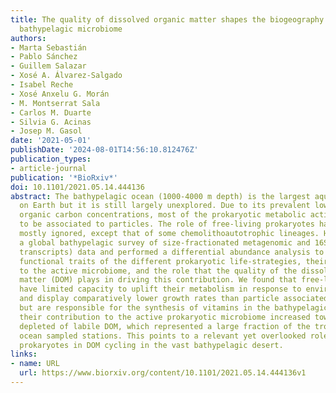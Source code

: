 ```yaml
---
title: The quality of dissolved organic matter shapes the biogeography of the active
  bathypelagic microbiome
authors:
- Marta Sebastián
- Pablo Sánchez
- Guillem Salazar
- Xosé A. Álvarez-Salgado
- Isabel Reche
- Xosé Anxelu G. Morán
- M. Montserrat Sala
- Carlos M. Duarte
- Silvia G. Acinas
- Josep M. Gasol
date: '2021-05-01'
publishDate: '2024-08-01T14:56:10.812476Z'
publication_types:
- article-journal
publication: '*BioRxiv*'
doi: 10.1101/2021.05.14.444136
abstract: The bathypelagic ocean (1000-4000 m depth) is the largest aquatic biome
  on Earth but it is still largely unexplored. Due to its prevalent low dissolved
  organic carbon concentrations, most of the prokaryotic metabolic activity is assumed
  to be associated to particles. The role of free-living prokaryotes has thus been
  mostly ignored, except that of some chemolithoautotrophic lineages. Here we used
  a global bathypelagic survey of size-fractionated metagenomic and 16S (genes and
  transcripts) data and performed a differential abundance analysis to explore the
  functional traits of the different prokaryotic life-strategies, their contribution
  to the active microbiome, and the role that the quality of the dissolved organic
  matter (DOM) plays in driving this contribution. We found that free-living prokaryotes
  have limited capacity to uplift their metabolism in response to environmental changes
  and display comparatively lower growth rates than particle associated prokaryotes,
  but are responsible for the synthesis of vitamins in the bathypelagic. Furthermore,
  their contribution to the active prokaryotic microbiome increased towards waters
  depleted of labile DOM, which represented a large fraction of the tropical and subtropical
  ocean sampled stations. This points to a relevant yet overlooked role of free-living
  prokaryotes in DOM cycling in the vast bathypelagic desert.
links:
- name: URL
  url: https://www.biorxiv.org/content/10.1101/2021.05.14.444136v1
---
```

